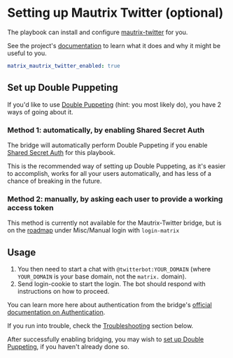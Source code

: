 # Setting up Mautrix Twitter (optional)

The playbook can install and configure [mautrix-twitter](https://github.com/tulir/mautrix-twitter) for you.

See the project's [documentation](https://github.com/tulir/mautrix-twitter/wiki#usage) to learn what it does and why it might be useful to you.

```yaml
matrix_mautrix_twitter_enabled: true
```


## Set up Double Puppeting

If you'd like to use [Double Puppeting](https://github.com/tulir/mautrix-twitter/wiki/Authentication#double-puppeting) (hint: you most likely do), you have 2 ways of going about it.

### Method 1: automatically, by enabling Shared Secret Auth

The bridge will automatically perform Double Puppeting if you enable [Shared Secret Auth](configuring-playbook-shared-secret-auth.md) for this playbook.

This is the recommended way of setting up Double Puppeting, as it's easier to accomplish, works for all your users automatically, and has less of a chance of breaking in the future.

### Method 2: manually, by asking each user to provide a working access token

This method is currently not available for the Mautrix-Twitter bridge, but is on the [roadmap](https://github.com/tulir/mautrix-twitter/blob/master/ROADMAP.md) under Misc/Manual login with `login-matrix`

## Usage

1. You then need to start a chat with `@twitterbot:YOUR_DOMAIN` (where `YOUR_DOMAIN` is your base domain, not the `matrix.` domain).
2. Send login-cookie to start the login. The bot should respond with instructions on how to proceed.

You can learn more here about authentication from the bridge's [official documentation on Authentication](https://docs.mau.fi/bridges/python/twitter/authentication.html).

If you run into trouble, check the [Troubleshooting](#troubleshooting) section below.

After successfully enabling bridging, you may wish to [set up Double Puppeting](#set-up-double-puppeting), if you haven't already done so.

